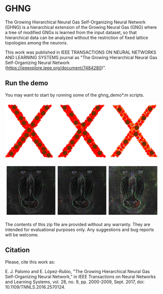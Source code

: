 # GHNG
The Growing Hierarchical Neural Gas Self-Organizing Neural Network (GHNG) is a hierarchical extension of the Growing Neural Gas (GNG) where a tree of modified GNGs is learned from the input dataset, so that hierarchical data can be analyzed without the restriction of fixed lattice topologies among the neurons. 

This work was published in IEEE TRANSACTIONS ON NEURAL NETWORKS AND LEARNING SYSTEMS journal as "The Growing Hierarchical Neural Gas Self-Organizing Neural Network (https://ieeexplore.ieee.org/document/7484280)".

## Run the demo
You may want to start by running some of the ghng_demo*.m scripts.

![GHNG self-organization for the two-dimensional ’X’ letter input distribution](https://raw.githubusercontent.com/icai-uma/GHNG/master/ghng-self-organization.png?raw=true "GHNG self-organization for the two-dimensional ’X’ letter input distribution")

![GHNG color quantization for the baboon image](https://raw.githubusercontent.com/icai-uma/GHNG/master/ghng-color-quantization.png?raw=true "GHNG color quantization for the baboon image")

The contents of this zip file are provided without any warranty. They are intended for evaluational purposes only. Any suggestions and bug reports will be welcome.

## Citation
Please, cite this work as:

E. J. Palomo and E. López-Rubio, "The Growing Hierarchical Neural Gas Self-Organizing Neural Network," in IEEE Transactions on Neural Networks and Learning Systems, vol. 28, no. 9, pp. 2000-2009, Sept. 2017, doi: 10.1109/TNNLS.2016.2570124.
